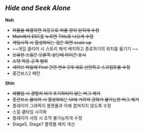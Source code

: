 ## _Hide and Seek Alone_

__Noh__
- ~~퍼즐을 해결하면 자동으로 퍼즐 창이 닫히게 수정~~
- ~~Main에서 ESC를 누르면 Title로 나오게 수정~~
- ~~게임시작 시 활성화되는 검은 화면 scale up~~
- ~~게임 클리어 시 스토리 해석 배치하고 종료하기의 위치를 옮기기 ~~
- ~~보유한 스킬은 오른쪽 상단에 아이콘 표시~~
- ~~스텟 적용 공격 범위~~
- ~~세이브 파일에 First 관련 변수 2개 새로 선언하고 스크립트들 수정~~
- 중간보스2 패턴

__Shin__
- ~~레벨업 시 경험치 바가 초기화되지 않는 버그 제거~~
- ~~중간보스 클리어 시 활성화되는 UI에 가려져 강화가 불가능한 버그 제거~~
- 플레이어 그래픽이 플랫폼과 아예 겹쳐지지 않도록 수정
- 스킬 쿨타임 시각화
- 플레이어 사망 시 조작 불가능하게 수정
- Stage5, Stage7 플랫폼 배치 개선
